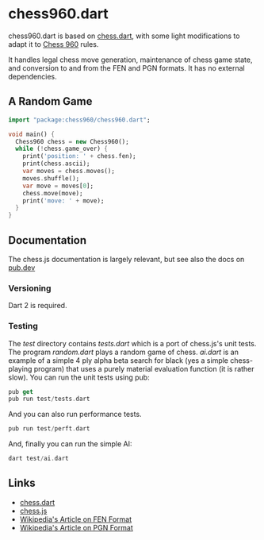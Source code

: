 chess960.dart
==========

chess960.dart is based on [chess.dart](https://pub.dev/packages/chess), with some light modifications
to adapt it to [Chess 960](https://en.wikipedia.org/wiki/Fischer_random_chess) rules.

It handles legal chess move generation, maintenance of chess game state, and conversion to and from the FEN and PGN formats.  It has no external dependencies.

## A Random Game

```dart
import "package:chess960/chess960.dart";

void main() {
  Chess960 chess = new Chess960();
  while (!chess.game_over) {
    print('position: ' + chess.fen);
    print(chess.ascii);
    var moves = chess.moves();
    moves.shuffle();
    var move = moves[0];
    chess.move(move);
    print('move: ' + move);
  }
}
```
## Documentation

The chess.js documentation is largely relevant, but see also the docs on [pub.dev](https://pub.dev/documentation/chess960/latest/)

### Versioning

Dart 2 is required.

### Testing

The *test* directory contains *tests.dart* which is a port of chess.js's unit tests. The program *random.dart* plays a random game of chess. *ai.dart* is an example of a simple 4 ply alpha beta search for black (yes a simple chess-playing program) that uses a purely material evaluation function (it is rather slow). You can run the unit tests using pub:
```dart
pub get
pub run test/tests.dart
```
And you can also run performance tests.
```dart
pub run test/perft.dart
```
And, finally you can run the simple AI:
```dart
dart test/ai.dart
```

## Links
- [chess.dart](https://pub.dev/packages/chess)
- [chess.js](https://github.com/jhlywa/chess.js)
- [Wikipedia's Article on FEN Format](https://en.wikipedia.org/wiki/Forsyth–Edwards_Notation)
- [Wikipedia's Article on PGN Format](https://en.wikipedia.org/wiki/Portable_Game_Notation)